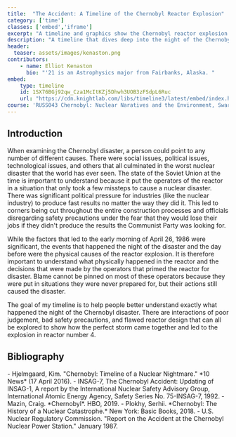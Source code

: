 ```yaml
---
title:  "The Accident: A Timeline of the Chernobyl Reactor Explosion"
category: ['time']
classes: ['embed','iframe']
excerpt: "A timeline and graphics show the Chernobyl reactor explosion as it unfolded."
description: "A timeline that dives deep into the night of the Chernobyl reactor explosion and the causes associated with it. Starting with the decisions made leading up to the disaster and moving to a second-by-second description of the explosion, this project follows the status of the reactor with graphics that show the weight of what happened. This project hopes to make clear which underlying issues and decisions led to the disaster."
header:
  teaser: assets/images/kenaston.png
contributors:
    - name: Elliot Kenaston
      bio: "'21 is an Astrophysics major from Fairbanks, Alaska. "
embed:
    type: timeline
    id: 1SX76BGj92qw_Cza1McItKZj5Dhwh3UOB3zFSdpL6Ruc
    url: "https://cdn.knightlab.com/libs/timeline3/latest/embed/index.html?source=1SX76BGj92qw_Cza1McItKZj5Dhwh3UOB3zFSdpL6Ruc&font=Default&lang=en&initial_zoom=2&height=650"
course: 'RUSS043 Chernobyl: Nuclear Naratives and the Environment, Swarthmore College, Spring 2020'
---
```


## Introduction

When examining the Chernobyl disaster, a person could point to any
number of different causes. There were social issues, political issues,
technological issues, and others that all culminated in the worst
nuclear disaster that the world has ever seen. The state of the Soviet
Union at the time is important to understand because it put the
operators of the reactor in a situation that only took a few missteps to
cause a nuclear disaster. There was significant political pressure for
industries (like the nuclear industry) to produce fast results no matter
the way they did it. This led to corners being cut throughout the entire
construction processes and officials disregarding safety precautions
under the fear that they would lose their jobs if they didn't produce
the results the Communist Party was looking for.

While the factors that led to the early morning of April 26, 1986 were
significant, the events that happened the night of the disaster and the
day before were the physical causes of the reactor explosion. It is
therefore important to understand what physically happened in the
reactor and the decisions that were made by the operators that primed
the reactor for disaster. Blame cannot be pinned on most of these
operators because they were put in situations they were never prepared
for, but their actions still caused the disaster.

The goal of my timeline is to help people better understand exactly what
happened the night of the Chernobyl disaster. There are interactions of
poor judgement, bad safety precautions, and flawed reactor design that
can all be explored to show how the perfect storm came together and led
to the explosion in reactor number 4.


## Bibliography

<div markdown="1" class="footnotes">
- Hjelmgaard, Kim. "Chernobyl: Timeline of a Nuclear Nightmare." *10 News* (17 April 2016).
- INSAG-7, The Chernobyl Accident: Updating of INSAG-1, A report by the International Nuclear Safety Advisory Group, International Atomic Energy Agency, Safety Series No. 75-INSAG-7, 1992.
- Mazin, Craig. *Chernobyl*. HBO, 2019.
- Plokhy, Serhii. *Chernobyl: The History of a Nuclear Catastrophe.* New York: Basic Books, 2018.
- U.S. Nuclear Regulatory Commission. "Report on the Accident at the Chernobyl Nuclear Power Station." January 1987.
</div>